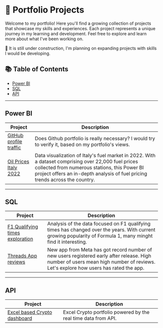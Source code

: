 # 📜 Portfolio Projects

Welcome to my portfolio! Here you'll find a growing collection of projects that showcase my skills and experiences. Each project represents a unique journey in my learning and development. Feel free to explore and learn more about what I've been working on. 

🚧 It is still under construction, I'm planning on expanding projects with skills I would be developing.
## 📚 Table of Contents

- [Power BI](#power-bi)
- [SQL](#sql)
- [API](#api)

---

## Power BI
| Project       | Description                |
|---------------|----------------------------|
| [GitHub profile traffic](https://github.com/sirmichal/PowerBI-GitHub)   | Does Github portfolio is really necessary? I would try to verify it, based on my portfolio's views. |
| [Oil Prices Italy 2022](https://github.com/sirmichal/Oil_Prices_Italy_2022/blob/main/README.md) | Data visualization of Italy's fuel market in 2022. With a dataset comprising over 22,000 fuel prices collected from numerous stations, this Power BI project offers an in-depth analysis of fuel pricing trends across the country. |


---

## SQL
| Project       | Description                |
|---------------|----------------------------|
| [F1 Qualifying times exploration](https://github.com/sirmichal/F1_Qualifying_SQL/blob/main/README.md)     | Analysis of the data focused on F1 qualifying times has changed over the years. With current growing popularity of Formula 1, many minght find it interesting.|
| [Threads App reviews](https://github.com/sirmichal/Threads-app-reviews-SQL/blob/main/README.md)    | New app from Meta has got record number of new users registered early after release. High number of users mean high number of reviews. Let's explore how users has rated the app. |


---

## API
| Project       | Description                |
|---------------|----------------------------|
| [Excel based Crypto dashboard](https://github.com/sirmichal/Crypto_API_Excel/blob/main/README.md) | Excel Crypto portfolio powered by the real time data from API.|
